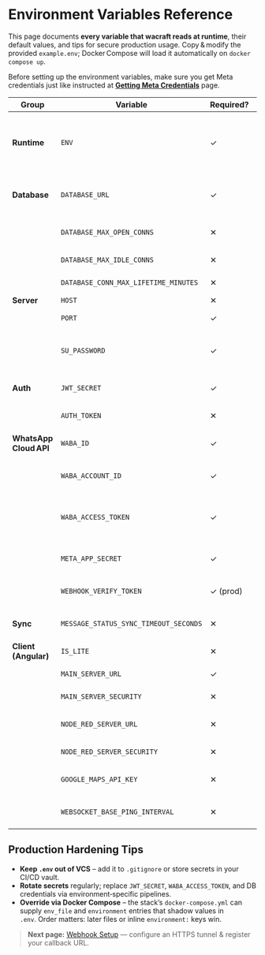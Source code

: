 # Environment Variables Reference

This page documents **every variable that wacraft reads at runtime**, their default values, and tips for secure production usage. Copy & modify the provided `example.env`; Docker Compose will load it automatically on `docker compose up`.

Before setting up the environment variables, make sure you get Meta credentials just like instructed at [**Getting Meta Credentials**](./meta-setup.md) page.

| Group                  | Variable                              | Required? | Default            | Description                                                                                                                                   |
| ---------------------- | ------------------------------------- | --------- | ------------------ | --------------------------------------------------------------------------------------------------------------------------------------------- |
| **Runtime**            | `ENV`                                 | ✓         | `local`            | Selects code paths that should only run in _local_, _development_, or _production_ mode (`local` disables jobs that require public webhooks). |
| **Database**           | `DATABASE_URL`                        | ✓         | _(none)_           | PostgreSQL connection string. Host is overridden to `db` by the official docker‑compose file.                                                 |
|                        | `DATABASE_MAX_OPEN_CONNS`             | ✕         | `40`               | Upper bound for open connections in the pool. Tune per load & DB limits.                                                                      |
|                        | `DATABASE_MAX_IDLE_CONNS`             | ✕         | `20`               | Idle pool size before connections are closed.                                                                                                 |
|                        | `DATABASE_CONN_MAX_LIFETIME_MINUTES`  | ✕         | `30`               | Recycle connections to avoid DB‑side idle timeouts.                                                                                           |
| **Server**             | `HOST`                                | ✕         | `http://127.0.0.1` | Log‑only; leave untouched.                                                                                                                    |
|                        | `PORT`                                | ✓         | `6900`             | REST & WebSocket port exposed to the client.                                                                                                  |
|                        | `SU_PASSWORD`                         | ✓         | `sudo`             | Password for bootstrap `su@sudo` admin account. Change immediately after first login.                                                         |
| **Auth**               | `JWT_SECRET`                          | ✓         | `secret`           | HMAC key that signs JWTs. Minimum 32 random chars in production.                                                                              |
|                        | `AUTH_TOKEN`                          | ✕         | _(empty)_          | Optional “API key” for machine‑to‑machine requests.                                                                                           |
| **WhatsApp Cloud API** | `WABA_ID`                             | ✓         | _(none)_           | **Phone Number ID** returned by Graph API. See [**Getting Meta Credentials**](./meta-setup.md).                                               |
|                        | `WABA_ACCOUNT_ID`                     | ✓         | _(none)_           | **WhatsApp Business Account ID** visible in the API setup banner.                                                                             |
|                        | `WABA_ACCESS_TOKEN`                   | ✓         | _(none)_           | **Permanent System‑User token** with scopes `whatsapp_business_management` + `whatsapp_business_messaging`.                                   |
|                        | `META_APP_SECRET`                     | ✓         | _(none)_           | App Secret used to verify the `X‑Hub‑Signature‑256` on incoming webhooks.                                                                     |
|                        | `WEBHOOK_VERIFY_TOKEN`                | ✓ (prod)  | _(none)_           | Arbitrary string required when Meta validates your webhook URL.                                                                               |
| **Sync**               | `MESSAGE_STATUS_SYNC_TIMEOUT_SECONDS` | ✕         | `20`               | How long the server waits for WhatsApp delivery receipts before flagging a send failure.                                                      |
| **Client (Angular)**   | `IS_LITE`                             | ✕         | `true`             | `true` → routes target **wacraft‑server‑lite**.                                                                                               |
|                        | `MAIN_SERVER_URL`                     | ✓         | `localhost:6900`   | Host & port where the Go API is reachable.                                                                                                    |
|                        | `MAIN_SERVER_SECURITY`                | ✕         | `false`            | `true` forces **https/wss**; set when behind TLS.                                                                                             |
|                        | `NODE_RED_SERVER_URL`                 | ✕         | `localhost:1880`   | Address of a Node‑RED instance used for automations.                                                                                          |
|                        | `NODE_RED_SERVER_SECURITY`            | ✕         | `false`            | Same semantics as `MAIN_SERVER_SECURITY`.                                                                                                     |
|                        | `GOOGLE_MAPS_API_KEY`                 | ✕         | _(none)_           | Needed only for location messages; you can omit otherwise.                                                                                    |
|                        | `WEBSOCKET_BASE_PING_INTERVAL`        | ✕         | `30000`            | Base ping interval in milliseconds for WebSocket connections.                                                                                 |

## Production Hardening Tips

- **Keep `.env` out of VCS** – add it to `.gitignore` or store secrets in your CI/CD vault.
- **Rotate secrets** regularly; replace `JWT_SECRET`, `WABA_ACCESS_TOKEN`, and DB credentials via environment‑specific pipelines.
- **Override via Docker Compose** – the stack’s `docker‑compose.yml` can supply `env_file` and `environment` entries that shadow values in `.env`. Order matters: later files or inline `environment:` keys win.

> **Next page:** [Webhook Setup](./webhook-setup.md) — configure an HTTPS tunnel & register your callback URL.
